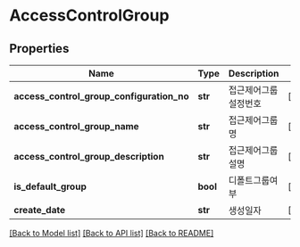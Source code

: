 # AccessControlGroup

## Properties
Name | Type | Description | Notes
------------ | ------------- | ------------- | -------------
**access_control_group_configuration_no** | **str** | 접근제어그룹설정번호 | [optional] 
**access_control_group_name** | **str** | 접근제어그룹명 | [optional] 
**access_control_group_description** | **str** | 접근제어그룹설명 | [optional] 
**is_default_group** | **bool** | 디폴트그룹여부 | [optional] 
**create_date** | **str** | 생성일자 | [optional] 

[[Back to Model list]](../README.md#documentation-for-models) [[Back to API list]](../README.md#documentation-for-api-endpoints) [[Back to README]](../README.md)


